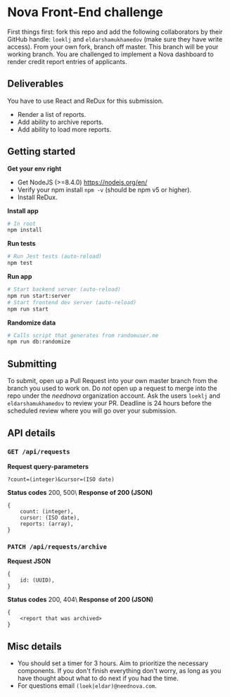 # Nova Front-End challenge
First things first: fork this repo and add the following collaborators by their GitHub handle: `loeklj` and `eldarshamukhamedov` (make sure they have write access). From your own fork, branch off master. This branch will be your working branch.
You are challenged to implement a Nova dashboard to render credit report entries of applicants.

## Deliverables
You have to use React and ReDux for this submission.
- Render a list of reports.
- Add ability to archive reports.
- Add ability to load more reports.

## Getting started
**Get your env right**
- Get NodeJS (>=8.4.0) https://nodejs.org/en/
- Verify your npm install `npm -v` (should be npm v5 or higher).
- Install ReDux.

**Install app**
```sh
# In root
npm install
```

**Run tests**
```sh
# Run Jest tests (auto-reload)
npm test
```

**Run app**
```sh
# Start backend server (auto-reload)
npm run start:server
# Start frontend dev server (auto-reload)
npm run start
```

**Randomize data**
```sh
# Calls script that generates from randomuser.me
npm run db:randomize
```

## Submitting
To submit, open up a Pull Request into your own master branch from the branch you used to work on. Do *not* open up a request to merge into the repo under the *neednova* organization account.
Ask the users `loeklj` and `eldarshamukhamedov` to review your PR. Deadline is 24 hours before the scheduled review where you will go over your submission.


## API details
### `GET /api/requests`
**Request query-parameters**
```
?count=(integer)&cursor=(ISO date)
```

**Status codes** 200, 500\\
**Response of 200 (JSON)**
```
{
	count: (integer),
	cursor: (ISO date),
	reports: (array),
}
```


### `PATCH /api/requests/archive`
**Request JSON**
```
{
	id: (UUID),
}
```

**Status codes** 200, 404\\
**Response of 200 (JSON)**
```
{
	<report that was archived>
}
```

## Misc details
- You should set a timer for 3 hours. Aim to prioritize the necessary components. If you don't finish everything don't worry, as long as you have thought about what to do next if you had the time.
- For questions email `(loek|eldar)@neednova.com`.

